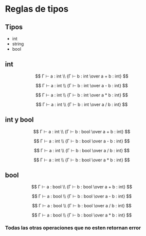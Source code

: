 # Reglas de tipos

## Tipos

- int
- string
- bool

## int

$$
Γ ⊢ a : int \\
{Γ ⊢ b : int \over a + b : int}
$$

$$
Γ ⊢ a : int \\
{Γ ⊢ b : int \over a - b : int}
$$

$$
Γ ⊢ a : int \\
{Γ ⊢ b : int \over a * b : int}
$$

$$
Γ ⊢ a : int \\
{Γ ⊢ b : int \over a / b : int}
$$


## int y bool

$$
Γ ⊢ a : int \\
{Γ ⊢ b : bool \over a + b : int}
$$

$$
Γ ⊢ a : int \\
{Γ ⊢ b : bool \over a - b : int}
$$

$$
Γ ⊢ a : int \\
{Γ ⊢ b : bool \over a / b : int}
$$

$$
Γ ⊢ a : int \\
{Γ ⊢ b : bool \over a * b : int}
$$

## bool
$$
Γ ⊢ a : bool \\
{Γ ⊢ b : bool \over a + b : int}
$$

$$
Γ ⊢ a : bool \\
{Γ ⊢ b : bool \over a - b : int}
$$

$$
Γ ⊢ a : bool \\
{Γ ⊢ b : bool \over a / b : int}
$$

$$
Γ ⊢ a : bool \\
{Γ ⊢ b : bool \over a * b : int}
$$



### Todas las otras operaciones que no esten retornan error
